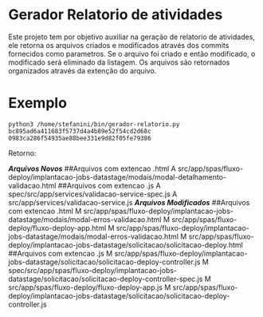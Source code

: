# Gerador Relatorio de atividades

Este projeto tem por objetivo auxiliar na geração de relatorio de atividades, ele retorna os arquivos criados e modificados através dos commits fornecidos como parametros.
Se o arquivo foi criado e então modificado, o modificado será eliminado da listagem.
Os arquivos são retornados organizados através da extenção do arquivo.

# Exemplo
```
python3 /home/stefanini/bin/gerador-relatorio.py  bc895ad6a411683f5737d4a4b89e52f54cd2d68c 0983ca286f54935ae88bee331e9d82f05fe79386
```
Retorno: 

_______________Arquivos Novos_______________
##Arquivos com extencao .html
A	src/app/spas/fluxo-deploy/implantacao-jobs-datastage/modais/modal-detalhamento-validacao.html
##Arquivos com extencao .js
A	spec/src/app/services/validacao-service-spec.js
A	src/app/services/validacao-service.js
_______________Arquivos Modificados_______________
##Arquivos com extencao .html
M	src/app/spas/fluxo-deploy/implantacao-jobs-datastage/modais/modal-erros-validacao.html
M	src/app/spas/fluxo-deploy/fluxo-deploy-app.html
M	src/app/spas/fluxo-deploy/implantacao-jobs-datastage/modais/modal-erros-validacao.html
M	src/app/spas/fluxo-deploy/implantacao-jobs-datastage/solicitacao/solicitacao-deploy.html
##Arquivos com extencao .js
M	src/app/spas/fluxo-deploy/implantacao-jobs-datastage/solicitacao/solicitacao-deploy-controller.js
M	spec/src/app/spas/fluxo-deploy/implantacao-jobs-datastage/solicitacao/solicitacao-deploy-controller-spec.js
M	src/app/spas/fluxo-deploy/fluxo-deploy-app.js
M	src/app/spas/fluxo-deploy/implantacao-jobs-datastage/solicitacao/solicitacao-deploy-controller.js
